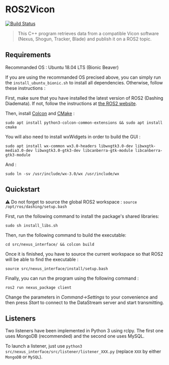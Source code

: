# ROS2Vicon

[![Build Status](https://travis-ci.com/aheuillet/Vicon-ROS2.svg?branch=master)](https://travis-ci.com/aheuillet/Vicon-ROS2)

> This C++ program retrieves data from a compatible Vicon software (Nexus, Shogun, Tracker, Blade) and publish it on a ROS2 topic.

## Requirements

Recommanded OS : Ubuntu 18.04 LTS (Bionic Beaver)

If you are using the recommanded OS precised above, you can simply run the `install_ubuntu_bionic.sh` to install all dependencies.
Otherwise, follow these instructions :

First, make sure that you have installed the latest version of ROS2 (Dashing Diademata).
If not, follow the instructions at [the ROS2 website](https://index.ros.org/doc/ros2/Installation/Dashing/).

Then, install [Colcon](https://colcon.readthedocs.io/en/released/index.html) and [CMake](https://cmake.org/) :

`sudo apt install python3-colcon-common-extensions && sudo apt install cmake`

You will also need to install wxWidgets in order to build the GUI :

`sudo apt install wx-common wx3.0-headers libwxgtk3.0-dev libwxgtk-media3.0-dev libwxgtk3.0-gtk3-dev libcanberra-gtk-module libcanberra-gtk3-module`

And :

`sudo ln -sv /usr/include/wx-3.0/wx /usr/include/wx`

## Quickstart

:warning: Do not forget to source the global ROS2 workspace : `source /opt/ros/dashing/setup.bash`

First, run the following command to install the package's shared libraries:

`sudo sh install_libs.sh`

Then, run the following command to build the executable:

`cd src/nexus_interface/ && colcon build`

Once it is finished, you have to source the current workspace so that ROS2 will be able to find the executable :

`source src/nexus_interface/install/setup.bash`

Finally, you can run the program using the following command :

`ros2 run nexus_package client`

Change the parameters in *Command->Settings* to your convenience and then press *Start* to connect to the DataStream server and start transmitting.

## Listeners

Two listeners have been implemented in Python 3 using rclpy.
The first one uses MongoDB (recommended) and the second one uses MySQL.

To launch a listener, just use `python3 src/nexus_interface/src/listener/listener_XXX.py` (replace `XXX` by either `MongoDB` or `MySQL`).